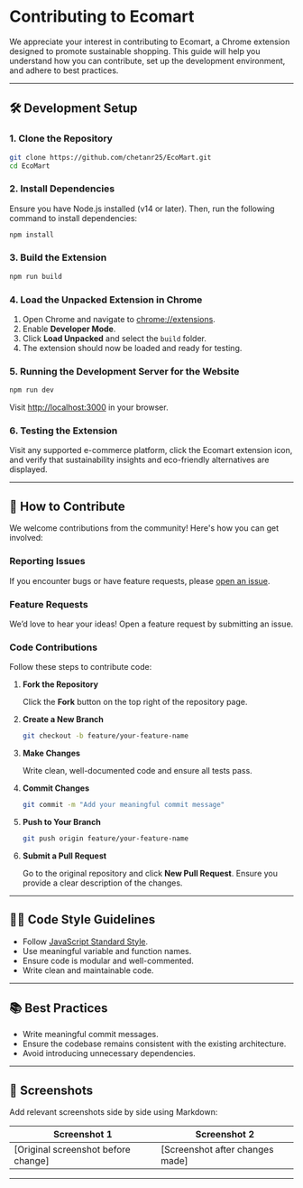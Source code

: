# Contributing to Ecomart

We appreciate your interest in contributing to Ecomart, a Chrome extension designed to promote sustainable shopping. This guide will help you understand how you can contribute, set up the development environment, and adhere to best practices.

---

## 🛠️ Development Setup

### 1. **Clone the Repository**

```bash
git clone https://github.com/chetanr25/EcoMart.git
cd EcoMart
```

### 2. **Install Dependencies**

Ensure you have Node.js installed (v14 or later). Then, run the following command to install dependencies:

```bash
npm install
```

### 3. **Build the Extension**

```bash
npm run build
```

### 4. **Load the Unpacked Extension in Chrome**

1. Open Chrome and navigate to [chrome://extensions](chrome://extensions).
2. Enable **Developer Mode**.
3. Click **Load Unpacked** and select the `build` folder.
4. The extension should now be loaded and ready for testing.

### 5. **Running the Development Server for the Website**

```bash
npm run dev
```

Visit [http://localhost:3000](http://localhost:3000) in your browser.

### 6. **Testing the Extension**

Visit any supported e-commerce platform, click the Ecomart extension icon, and verify that sustainability insights and eco-friendly alternatives are displayed.

---

## 🚀 How to Contribute

We welcome contributions from the community! Here's how you can get involved:

### **Reporting Issues**

If you encounter bugs or have feature requests, please [open an issue](https://github.com/chetanr25/EcoMart/issues).

### **Feature Requests**

We’d love to hear your ideas! Open a feature request by submitting an issue.

### **Code Contributions**

Follow these steps to contribute code:

1. **Fork the Repository**

   Click the **Fork** button on the top right of the repository page.

2. **Create a New Branch**

   ```bash
   git checkout -b feature/your-feature-name
   ```

3. **Make Changes**

   Write clean, well-documented code and ensure all tests pass.

4. **Commit Changes**

   ```bash
   git commit -m "Add your meaningful commit message"
   ```

5. **Push to Your Branch**

   ```bash
   git push origin feature/your-feature-name
   ```

6. **Submit a Pull Request**

   Go to the original repository and click **New Pull Request**. Ensure you provide a clear description of the changes.

---

## 🧑‍💻 Code Style Guidelines

- Follow [JavaScript Standard Style](https://standardjs.com/).
- Use meaningful variable and function names.
- Ensure code is modular and well-commented.
- Write clean and maintainable code.

---

## 📚 Best Practices

- Write meaningful commit messages.
- Ensure the codebase remains consistent with the existing architecture.
- Avoid introducing unnecessary dependencies.

---

## 📸 Screenshots

Add relevant screenshots side by side using Markdown:

| Screenshot 1 | Screenshot 2 |
|-------------|--------------|
| [Original screenshot before change] | [Screenshot after changes made] |

---

